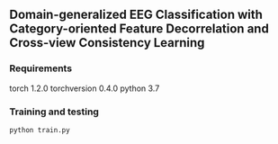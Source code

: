 ## Domain-generalized EEG Classification with Category-oriented Feature Decorrelation and Cross-view Consistency Learning


### Requirements
torch 1.2.0
torchversion 0.4.0
python 3.7

### Training and testing
```python
python train.py
```
